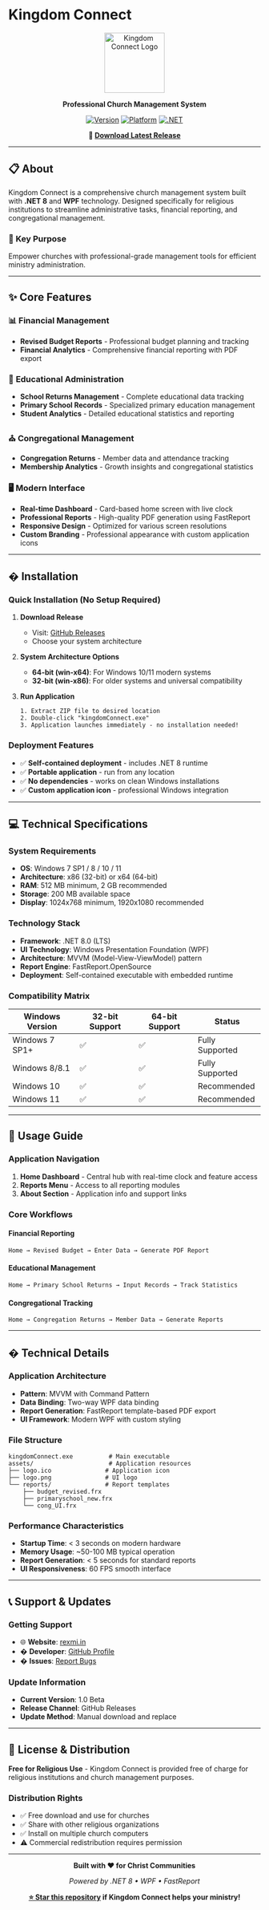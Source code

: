 # Kingdom Connect

<div align="center">
  <img src="kingdomConnect/kingdomConnect/assets/logo.png" alt="Kingdom Connect Logo" width="120" height="120">

  **Professional Church Management System**

  [![Version](https://img.shields.io/badge/version-1.0%20Beta-orange.svg)](https://github.com/sujithrex/kingdomConnect)
  [![Platform](https://img.shields.io/badge/platform-Windows-blue.svg)](https://github.com/sujithrex/kingdomConnect)
  [![.NET](https://img.shields.io/badge/.NET-8.0-purple.svg)](https://dotnet.microsoft.com/)

  **🚀 [Download Latest Release](https://github.com/sujithrex/kingdomConnect/releases)**
</div>

---

## 📋 About

Kingdom Connect is a comprehensive church management system built with **.NET 8** and **WPF** technology. Designed specifically for religious institutions to streamline administrative tasks, financial reporting, and congregational management.

### 🎯 Key Purpose
Empower churches with professional-grade management tools for efficient ministry administration.

---

## ✨ Core Features

### 📊 **Financial Management**
- **Revised Budget Reports** - Professional budget planning and tracking
- **Financial Analytics** - Comprehensive financial reporting with PDF export

### 🏫 **Educational Administration**
- **School Returns Management** - Complete educational data tracking
- **Primary School Records** - Specialized primary education management
- **Student Analytics** - Detailed educational statistics and reporting

### ⛪ **Congregational Management**
- **Congregation Returns** - Member data and attendance tracking
- **Membership Analytics** - Growth insights and congregational statistics

### 🖥️ **Modern Interface**
- **Real-time Dashboard** - Card-based home screen with live clock
- **Professional Reports** - High-quality PDF generation using FastReport
- **Responsive Design** - Optimized for various screen resolutions
- **Custom Branding** - Professional appearance with custom application icons

---

## � Installation

### **Quick Installation (No Setup Required)**

1. **Download Release**
   - Visit: [GitHub Releases](https://github.com/sujithrex/kingdomConnect/releases)
   - Choose your system architecture

2. **System Architecture Options**
   - **64-bit (win-x64)**: For Windows 10/11 modern systems
   - **32-bit (win-x86)**: For older systems and universal compatibility

3. **Run Application**
   ```
   1. Extract ZIP file to desired location
   2. Double-click "kingdomConnect.exe"
   3. Application launches immediately - no installation needed!
   ```

### **Deployment Features**
- ✅ **Self-contained deployment** - includes .NET 8 runtime
- ✅ **Portable application** - run from any location
- ✅ **No dependencies** - works on clean Windows installations
- ✅ **Custom application icon** - professional Windows integration

---

## 💻 Technical Specifications

### **System Requirements**
- **OS**: Windows 7 SP1 / 8 / 10 / 11
- **Architecture**: x86 (32-bit) or x64 (64-bit)
- **RAM**: 512 MB minimum, 2 GB recommended
- **Storage**: 200 MB available space
- **Display**: 1024x768 minimum, 1920x1080 recommended

### **Technology Stack**
- **Framework**: .NET 8.0 (LTS)
- **UI Technology**: Windows Presentation Foundation (WPF)
- **Architecture**: MVVM (Model-View-ViewModel) pattern
- **Report Engine**: FastReport.OpenSource
- **Deployment**: Self-contained executable with embedded runtime

### **Compatibility Matrix**
| Windows Version | 32-bit Support | 64-bit Support | Status |
|----------------|----------------|----------------|---------|
| Windows 7 SP1+ | ✅ | ✅ | Fully Supported |
| Windows 8/8.1 | ✅ | ✅ | Fully Supported |
| Windows 10     | ✅ | ✅ | Recommended |
| Windows 11     | ✅ | ✅ | Recommended |

---

## 📖 Usage Guide

### **Application Navigation**
1. **Home Dashboard** - Central hub with real-time clock and feature access
2. **Reports Menu** - Access to all reporting modules
3. **About Section** - Application info and support links

### **Core Workflows**

#### **Financial Reporting**
```
Home → Revised Budget → Enter Data → Generate PDF Report
```

#### **Educational Management**
```
Home → Primary School Returns → Input Records → Track Statistics
```

#### **Congregational Tracking**
```
Home → Congregation Returns → Member Data → Generate Reports
```

---

## � Technical Details

### **Application Architecture**
- **Pattern**: MVVM with Command Pattern
- **Data Binding**: Two-way WPF data binding
- **Report Generation**: FastReport template-based PDF export
- **UI Framework**: Modern WPF with custom styling

### **File Structure**
```
kingdomConnect.exe          # Main executable
assets/                     # Application resources
├── logo.ico               # Application icon
├── logo.png               # UI logo
└── reports/               # Report templates
    ├── budget_revised.frx
    ├── primaryschool_new.frx
    └── cong_UI.frx
```

### **Performance Characteristics**
- **Startup Time**: < 3 seconds on modern hardware
- **Memory Usage**: ~50-100 MB typical operation
- **Report Generation**: < 5 seconds for standard reports
- **UI Responsiveness**: 60 FPS smooth interface

---

## 📞 Support & Updates

### **Getting Support**
- 🌐 **Website**: [rexmi.in](https://rexmi.in)
- � **Developer**: [GitHub Profile](https://github.com/sujithrex)
- � **Issues**: [Report Bugs](https://github.com/sujithrex/kingdomConnect/issues)

### **Update Information**
- **Current Version**: 1.0 Beta
- **Release Channel**: GitHub Releases
- **Update Method**: Manual download and replace

---

## 📄 License & Distribution

**Free for Religious Use** - Kingdom Connect is provided free of charge for religious institutions and church management purposes.

### **Distribution Rights**
- ✅ Free download and use for churches
- ✅ Share with other religious organizations
- ✅ Install on multiple church computers
- ⚠️ Commercial redistribution requires permission

---

<div align="center">

  **Built with ❤️ for Christ Communities**

  *Powered by .NET 8 • WPF • FastReport*

  **[⭐ Star this repository](https://github.com/sujithrex/kingdomConnect) if Kingdom Connect helps your ministry!**

</div>

